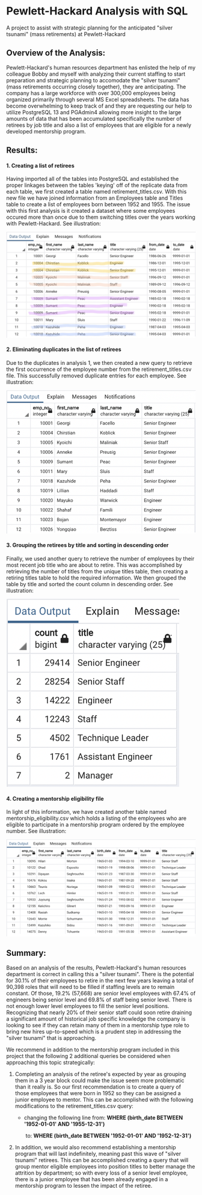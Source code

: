 # Pewlett-Hackard Analysis with SQL
A project to assist with strategic planning for the anticipated "silver tsunami" (mass retirements) at Pewlett-Hackard

## Overview of the Analysis:

Pewlett-Hackard's human resources department has enlisted the help of my colleague Bobby and myself with analyzing their current staffing to start preparation and strategic planning to accomodate the "silver tsunami" (mass retirements occurring closely together), they are anticipating. The company has a large workforce with over 300,000 employees being organized primarily through several MS Excel spreadsheets. The data has become overwhelming to keep track of and they are requesting our help to utilize PostgreSQL 13 and PGAdmin4 allowing more insight to the large amounts of data that has been accumulated specifically the number of retirees by job title and also a list of employees that are eligible for a newly developed mentorship program.

## Results:

#### 1. Creating a list of retirees

Having imported all of the tables into PostgreSQL and established the proper linkages between the tables 'keying' off of the replicate data from each table, we first created a table named retirement_titles.csv. With this new file we have joined information from an Employees table and Titles table to create a list of employees born between 1952 and 1955. The issue with this first analysis is it created a dataset where some employees occured more than once due to them switching titles over the years working with Pewlett-Hackard. See illustration:

![Retirement Titles Output Example](https://github.com/sqrtofpi/Pewlett-Hackard_Analysis/blob/d30fa3d45415ac940f831db0def1fb370bfb7696/Data/retirement_titles%20output%20example.png)

#### 2. Eliminating duplicates in the list of retirees

Due to the duplicates in analysis 1, we then created a new query to retrieve the first occurrence of the employee number from the retirement_titles.csv file. This successfully removed duplicate entries for each employee. See illustration:

![Unique Titles Output Example](https://github.com/sqrtofpi/Pewlett-Hackard_Analysis/blob/d30fa3d45415ac940f831db0def1fb370bfb7696/Data/unique_titles%20output%20example.png)

#### 3. Grouping the retirees by title and sorting in descending order

 Finally, we used another query to retrieve the number of employees by their most recent job title who are about to retire. This was accomplished by retrieving the number of titles from the unique titles table, then creating a retiring titles table to hold the required information. We then grouped the table by title and sorted the count column in descending order. See illustration:

![Retiring Titles Output Example](https://github.com/sqrtofpi/Pewlett-Hackard_Analysis/blob/d30fa3d45415ac940f831db0def1fb370bfb7696/Data/retiring_titles%20output%20example.png)

#### 4. Creating a mentorship eligibility file

In light of this information, we have created another table named mentorship_eligibility.csv which holds a listing of the employees who are eligible to participate in a mentorship program ordered by the employee number. See illustration:

![Mentor Eligibility Output Example](https://github.com/sqrtofpi/Pewlett-Hackard_Analysis/blob/d30fa3d45415ac940f831db0def1fb370bfb7696/Data/mentor_eligibility%20output%20example.png)

## Summary:

Based on an analysis of the results, Pewlett-Hackard's human resources department is correct in calling this a "silver tsunami". There is the potential for 30.1% of their employees to retire in the next few years leaving a total of 90,398 roles that will need to be filled if staffing levels are to remain constant. Of those, 19.2% (57,668) are senior level employees with 67.4% of engineers being senior level and 69.8% of staff being senior level. There is not enough lower level employees to fill the senior level positions. Recognizing that nearly 20% of their senior staff could soon retire draining a significant amount of historical job specific knowledge the company is looking to see if they can retain many of them in a mentorship type role to bring new hires up-to-speed which is a prudent step in addressing the "silver tsunami" that is approaching.

We recommend in addition to the mentorship program included in this project that the following 2 additional queries be considered when approaching this topic strategically:

1. Completing an analysis of the retiree's expected by year as grouping them in a 3 year block could make the issue seem more problematic than it really is. So our first recommendation is to create a query of those employees that were born in 1952 so they can be assigned a junior employee to mentor. This can be accomplished with the following modifications to the retirement_titles.csv query:

   - changing the following line from: **WHERE (birth_date BETWEEN '1952-01-01' AND '1955-12-31')**

     ​														to: **WHERE (birth_date BETWEEN '1952-01-01' AND '1952-12-31')**

2. In addition, we would also recommend establishing a mentorship program that will last indefinitely, meaning past this wave of "silver tsunami" retirees. This can be accomplished creating a query that will group mentor eligible employees into position titles to better manage the attrition by department; so with every loss of a senior level employee, there is a junior employee that has been already engaged in a mentorship program to lessen the impact of the retiree.
